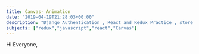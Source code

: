 ```yaml
---
title: Canvas- Animation
date: "2019-04-19T21:28:03+00:00"
description: "Django Authentication , React and Redux Practice , store , reducer etc ..."
subjects: ["redux","javascript","react","Canvas"]
---
```



Hi Everyone, 








